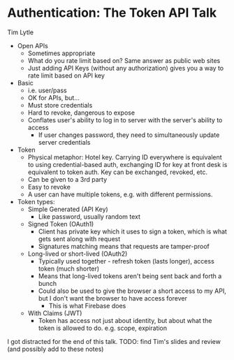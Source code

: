 # Authentication: The Token API Talk
Tim Lytle

* Open APIs
    * Sometimes appropriate
    * What do you rate limit based on? Same answer as public web sites
    * Just adding API Keys (without any authorization) gives you a way to rate limit based on API key
* Basic
    * i.e. user/pass
    * OK for APIs, but...
    * Must store credentials
    * Hard to revoke, dangerous to expose
    * Conflates user's ability to log in to server with the server's ability to access
        * If user changes password, they need to simultaneously update server credentials
* Token
    * Physical metaphor: Hotel key. Carrying ID everywhere is equivalent to using credential-based auth, exchanging ID for key at front desk is equivalent to token auth. Key can be exchanged, revoked, etc.
    * Can be given to a 3rd party
    * Easy to revoke
    * A user can have multiple tokens, e.g. with different permissions.
* Token types:
    * Simple Generated (API Key)
        * Like password, usually random text
    * Signed Token (OAuth1)
        * Client has private key which it uses to sign a token, which is what gets sent along with request
        * Signatures matching means that requests are tamper-proof
    * Long-lived or short-lived (OAuth2)
        * Typically used together - refresh token (lasts longer), access token (much shorter)
        * Means that long-lived tokens aren't being sent back and forth a bunch
        * Could also be used to give the browser a short access to my API, but I don't want the browser to have access forever
            * This is what Firebase does
    * With Claims (JWT)
        * Token has access not just about identity, but about what the token is allowed to do. e.g. scope, expiration
        
I got distracted for the end of this talk. TODO: find Tim's slides and review (and possibly add to these notes)
